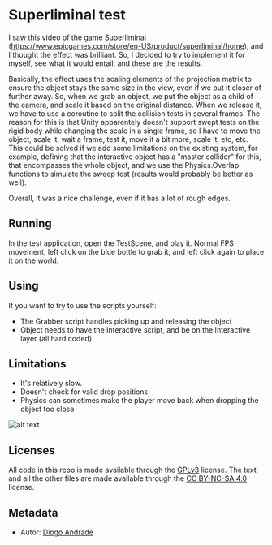 # Superliminal test

I saw this video of the game Superliminal (https://www.epicgames.com/store/en-US/product/superliminal/home), and I thought the effect was brilliant.
So, I decided to try to implement it for myself, see what it would entail, and these are the results.

Basically, the effect uses the scaling elements of the projection matrix to ensure the object stays the same size in the view, even if we put it closer of further away.
So, when we grab an object, we put the object as a child of the camera, and scale it based on the original distance.
When we release it, we have to use a coroutine to split the collision tests in several frames. 
The reason for this is that Unity apparentely doesn't support swept tests on the rigid body while changing the scale in a single frame, so I have to move the object, scale it, wait a frame, test it, move it a bit more, scale it, etc, etc.
This could be solved if we add some limitations on the existing system, for example, defining that the interactive object has a "master collider" for this, that encompasses the whole object, and we use the Physics.Overlap functions to simulate the sweep test (results would probably be better as well).

Overall, it was a nice challenge, even if it has a lot of rough edges.

## Running

In the test application, open the TestScene, and play it. Normal FPS movement, left click on the blue bottle to grab it, and left click again to place it on the world.

## Using

If you want to try to use the scripts yourself:
- The Grabber script handles picking up and releasing the object
- Object needs to have the Interactive script, and be on the Interactive layer (all hard coded)

## Limitations
- It's relatively slow. 
- Doesn't check for valid drop positions
- Physics can sometimes make the player move back when dropping the object too close


![alt text](https://github.com/DiogoDeAndrade/SuperliminalTest/raw/master/Screenshots/screen01.gif "Test")

## Licenses

All code in this repo is made available through the [GPLv3] license.
The text and all the other files are made available through the 
[CC BY-NC-SA 4.0] license.

## Metadata

* Autor: [Diogo Andrade][]

[Diogo Andrade]:https://github.com/DiogoDeAndrade
[GPLv3]:https://www.gnu.org/licenses/gpl-3.0.en.html
[CC BY-NC-SA 4.0]:https://creativecommons.org/licenses/by-nc-sa/4.0/
